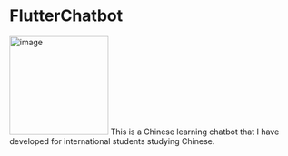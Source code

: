 # FlutterChatbot
<img width="174" alt="image" src="https://user-images.githubusercontent.com/63805954/120631931-03f07f80-c49b-11eb-90b8-e9052121599b.png">
This is a Chinese learning chatbot that I have developed for international students studying Chinese.
